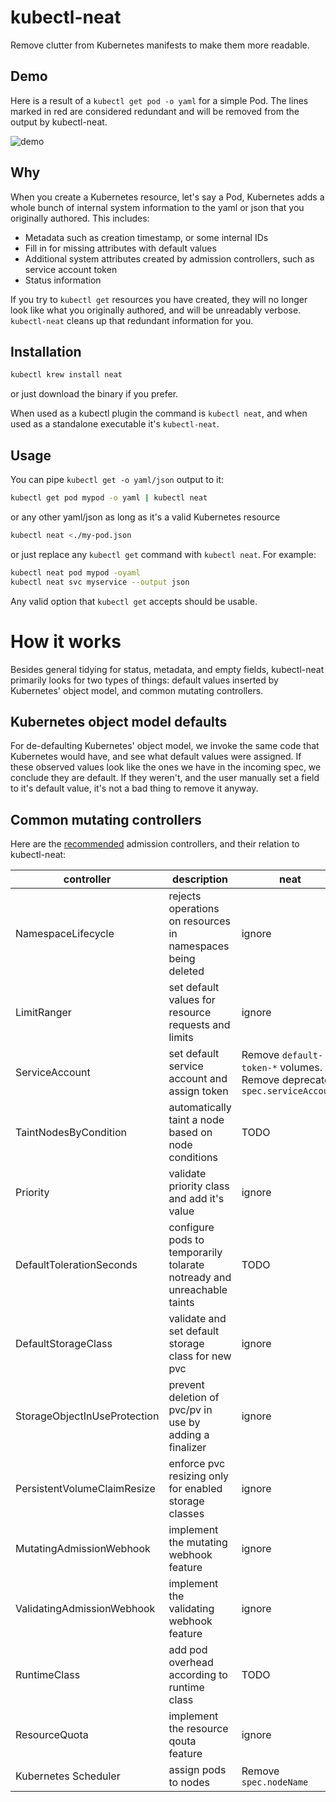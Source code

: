 # kubectl-neat

Remove clutter from Kubernetes manifests to make them more readable.

## Demo

Here is a result of a `kubectl get pod -o yaml` for a simple Pod. The lines marked in red are considered redundant and will be removed from the output by kubectl-neat.

![demo](./demo.png)

## Why

When you create a Kubernetes resource, let's say a Pod, Kubernetes adds a whole bunch of internal system information to the yaml or json that you originally authored. This includes:

- Metadata such as creation timestamp, or some internal IDs
- Fill in for missing attributes with default values
- Additional system attributes created by admission controllers, such as service account token
- Status information

If you try to `kubectl get` resources you have created, they will no longer look like what you originally authored, and will be unreadably verbose.   
`kubectl-neat` cleans up that redundant information for you.

## Installation

```bash
kubectl krew install neat
```

or just download the binary if you prefer.

When used as a kubectl plugin the command is `kubectl neat`, and when used as a standalone executable it's `kubectl-neat`.

## Usage

You can pipe `kubectl get -o yaml/json` output to it:

```bash
kubectl get pod mypod -o yaml | kubectl neat
```

or any other yaml/json as long as it's a valid Kubernetes resource

```bash
kubectl neat <./my-pod.json
```

or just replace any `kubectl get` command with `kubectl neat`. For example:

```bash
kubectl neat pod mypod -oyaml
kubectl neat svc myservice --output json
```

Any valid option that `kubectl get` accepts should be usable.

# How it works

Besides general tidying for status, metadata, and empty fields, kubectl-neat primarily looks for two types of things: default values inserted by Kubernetes' object model, and common mutating controllers.

## Kubernetes object model defaults

For de-defaulting Kubernetes' object model, we invoke the same code that Kubernetes would have, and see what default values were assigned. If these observed values look like the ones we have in the incoming spec, we conclude they are default. If they weren't, and the user manually set a field to it's default value, it's not a bad thing to remove it anyway.

## Common mutating controllers

Here are the [recommended](https://kubernetes.io/docs/reference/access-authn-authz/admission-controllers/#what-does-each-admission-controller-do) admission controllers, and their relation to kubectl-neat:

controller | description | neat
---|---|---
NamespaceLifecycle | rejects operations on resources in namespaces being deleted | ignore
LimitRanger | set default values for resource requests and limits | ignore
ServiceAccount | set default service account and assign token | Remove `default-token-*` volumes. Remove deprecated `spec.serviceAccount`
TaintNodesByCondition | automatically taint a node based on node conditions | TODO
Priority | validate priority class and add it's value | ignore
DefaultTolerationSeconds | configure pods to temporarily tolarate notready and unreachable taints | TODO
DefaultStorageClass | validate and set default storage class for new pvc | ignore
StorageObjectInUseProtection | prevent deletion of pvc/pv in use by adding a finalizer | ignore
PersistentVolumeClaimResize | enforce pvc resizing only for enabled storage classes | ignore
MutatingAdmissionWebhook | implement the mutating webhook feature | ignore
ValidatingAdmissionWebhook | implement the validating webhook feature | ignore
RuntimeClass | add pod overhead according to runtime class | TODO
ResourceQuota | implement the resource qouta feature | ignore
Kubernetes Scheduler | assign pods to nodes | Remove `spec.nodeName`